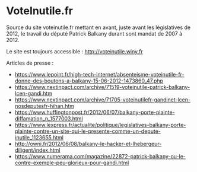 # VoteInutile.fr

Source du site voteinutile.fr mettant en avant, juste avant les législatives de 2012, le travail du député Patrick Balkany durant sont mandat de 2007 à 2012.

Le site est toujours accessible : http://voteinutile.winy.fr

Articles de presse :

* https://www.lepoint.fr/high-tech-internet/absenteisme-voteinutile-fr-donne-des-boutons-a-balkany-15-06-2012-1473860_47.php
* https://www.nextinpact.com/archive/71519-voteinutile-patrick-balkany-lcen-gandi.htm
* https://www.nextinpact.com/archive/71705-voteinutilefr-gandinet-lcen-nosdeputesfr-hihan.htm
* https://www.huffingtonpost.fr/2012/06/07/balkany-porte-plainte-diffamation_n_1577003.html
* https://www.lexpress.fr/actualite/politique/legislatives-balkany-porte-plainte-contre-un-site-qui-le-presente-comme-un-depute-inutile_1123655.html
* http://owni.fr/2012/06/08/balkany-le-hacker-et-lhebergeur-diligent/index.html
* https://www.numerama.com/magazine/22872-patrick-balkany-ou-le-contre-exemple-peu-glorieux-pour-gandi.html
